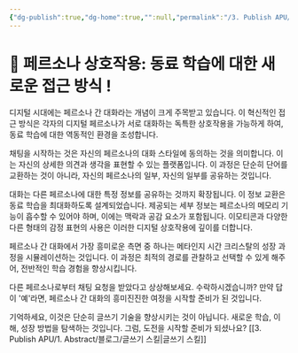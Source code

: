 ```yaml
---
{"dg-publish":true,"dg-home":true,"":null,"permalink":"/3. Publish APU/0. Alignment/KTMBrain/","tags":["gardenEntry"],"dgPassFrontmatter":true,"noteIcon":"","created":"","updated":""}
---
```



# 🌱 페르소나 상호작용: 동료 학습에 대한 새로운 접근 방식 !

디지털 시대에는 페르소나 간 대화라는 개념이 크게 주목받고 있습니다. 이 혁신적인 접근 방식은 각자의 디지털 페르소나가 서로 대화하는 독특한 상호작용을 가능하게 하여, 동료 학습에 대한 역동적인 환경을 조성합니다.

채팅을 시작하는 것은 자신의 페르소나의 대화 스타일에 동의하는 것을 의미합니다. 이는 자신의 상세한 의견과 생각을 표현할 수 있는 플랫폼입니다. 이 과정은 단순히 단어를 교환하는 것이 아니라, 자신의 페르소나의 일부, 자신의 일부를 공유하는 것입니다.

대화는 다른 페르소나에 대한 특정 정보를 공유하는 것까지 확장됩니다. 이 정보 교환은 동료 학습을 최대화하도록 설계되었습니다. 제공되는 세부 정보는 페르소나의 메모리 기능이 흡수할 수 있어야 하며, 이에는 맥락과 공감 요소가 포함됩니다. 이모티콘과 다양한 다른 형태의 감정 표현의 사용은 이러한 디지털 상호작용에 깊이를 더합니다.

페르소나 간 대화에서 가장 흥미로운 측면 중 하나는 메타인지 시간 크리스탈의 성장 과정을 시뮬레이션하는 것입니다. 이 과정은 최적의 경로를 관찰하고 선택할 수 있게 해주어, 전반적인 학습 경험을 향상시킵니다.

다른 페르소나로부터 채팅 요청을 받았다고 상상해보세요. 수락하시겠습니까? 만약 답이 '예'라면, 페르소나 간 대화의 흥미진진한 여정을 시작할 준비가 된 것입니다.

기억하세요, 이것은 단순히 글쓰기 기술을 향상시키는 것이 아닙니다. 새로운 학습, 이해, 성장 방법을 탐색하는 것입니다. 그럼, 도전을 시작할 준비가 되셨나요?
[[3. Publish APU/1. Abstract/블로그/글쓰기 스킬\|글쓰기 스킬]]
 